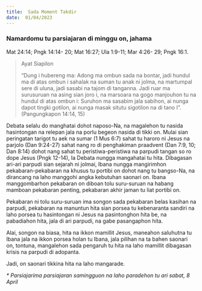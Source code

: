 ```yaml
---
title:  Sada Moment Takdir
date:  01/04/2023
---
```


### Namardomu tu parsiajaran di minggu on, jahama
Mat 24:14; Pngk 14:14- 20; Mat 16:27; Ula 1:9-11; Mar 4:26- 29; Pngk 16:1.

> <p>Ayat Siapilon</p>
> “Dung i hubereng ma: Adong ma ombun sada na bontar, jadi hundul ma di atas ombun i sahalak na suman tu anak ni jolma, na martumpal sere di uluna, jadi sasabi na tajom di tanganna. Jadi ruar ma surusuruan na asing sian joro i, na marsoara na gogo manjouhon tu na hundul di atas ombun i: Suruhon ma sasabim jala sabihon, ai nunga dapot tingki gotilon, ai nunga masak situtu sigotilon na di tano I”. (Pangungkapon 14:14, 15)

Debata selalu do manghatai dohot naposo-Na, na magalehon tu nasida  hasintongan na relepan jala na porlu begeon nasida di tikki  on. Mulai sian  peringatan tarigot tu aek na sumar (1 Mus 6:7)  sahat tu haroro ni Jesus na parjolo (Dan 9:24-27) sahat  nang  ro di penghakiman  praadvent (Dan 7:9, 10; Dan 8:14)  dohot  nang  sahat tu peristiwa-peristiwa na parpudi tangan so ro dope Jesus (Pngk 12-14), Ia Debata  nungga  mangahatai tu hita. Dibagasan ari-ari parpudi  sian  sejarah ni jolmai, Ibana  nungga  mangirimhon pekabaran-pekabaran na khusus tu portibi on dohot nang tu bangso-Na, na dirancang  na laho manggohi angka kebutuhan saonari on. Ibana manggombarhon pekabaran on diboan tolu suru-suruan  na habang mamboan  pekabaran penting, pekabaran akhir jaman tu liat portibi on.

Pekabaran ni tolu suru-suruan ima songon  sada  pekabaran belas kasihan  na parpudi, pekabaran na manuntun hita sian porsea tu kebenaranta sandiri na laho porsea tu hasintongan  ni Jesus  na pasintonghon  hita be, na pabadiahon hita, jala di ari parpudi, na gabe pasangaphon hita.

Alai, songon na biasa, hita na ikkon  mamillit Jesus, maneahon  saluhutna tu Ibana jala na ikkon porsea holan tu Ibana, jala pilihan na ta bahen saonari on, tontuna, mangalehon sada pengaruh tu hita na laho mamillit dibagasan krisis na parpudi di adopanta.

Jadi, on saonari  tikkina  hita  na laho  mangarade.

_* Parsiajarima parsiajaran samingguon na laho paradehon tu ari sabat, 8 April_